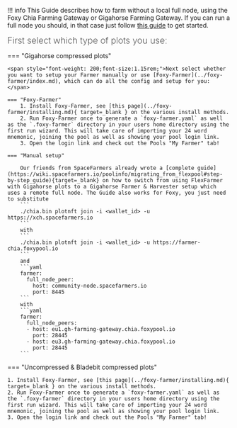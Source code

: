 !!! info
    This Guide describes how to farm without a local full node, using the Foxy Chia Farming Gateway or Gigahorse Farming Gateway. If you can run a full node you should, in that case just follow [this guide](../foxy-pool/pools/chia/getting-started.md) to get started.

<span style="font-weight: 200;font-size:1.25rem;">First select which type of plots you use:</span>

=== "Gigahorse compressed plots"

    <span style="font-weight: 200;font-size:1.15rem;">Next select whether you want to setup your Farmer manually or use [Foxy-Farmer](../foxy-farmer/index.md), which can do all the config and setup for you:</span>

    === "Foxy-Farmer"
        1. Install Foxy-Farmer, see [this page](../foxy-farmer/installing.md){ target=_blank } on the various install methods.
        2. Run Foxy-Farmer once to generate a `foxy-farmer.yaml` as well as the `.foxy-farmer` directory in your users home directory using the first run wizard. This will take care of importing your 24 word mnemonic, joining the pool as well as showing your pool login link.
        3. Open the login link and check out the Pools "My Farmer" tab!

    === "Manual setup"

        Our friends from SpaceFarmers already wrote a [complete guide](https://wiki.spacefarmers.io/poolinfo/migrating_from_flexpool#step-by-step_guide){target=_blank} on how to switch from using FlexFarmer with Gigahorse plots to a Gigahorse Farmer & Harvester setup which uses a remote full node. The Guide also works for Foxy, you just need to substitute
        ```
        ./chia.bin plotnft join -i <wallet_id> -u https://xch.spacefarmers.io
        ```
        with
        ```
        ./chia.bin plotnft join -i <wallet_id> -u https://farmer-chia.foxypool.io
        ```
        and
        ```yaml
        farmer:
          full_node_peer:
            host: community-node.spacefarmers.io
            port: 8445
        ```
        with
        ```yaml
        farmer:
          full_node_peers:
          - host: eu1.gh-farming-gateway.chia.foxypool.io
            port: 28445
          - host: eu3.gh-farming-gateway.chia.foxypool.io
            port: 28445
        ```

=== "Uncompressed & Bladebit compressed plots"

    1. Install Foxy-Farmer, see [this page](../foxy-farmer/installing.md){ target=_blank } on the various install methods.
    2. Run Foxy-Farmer once to generate a `foxy-farmer.yaml` as well as the `.foxy-farmer` directory in your users home directory using the first run wizard. This will take care of importing your 24 word mnemonic, joining the pool as well as showing your pool login link.
    3. Open the login link and check out the Pools "My Farmer" tab!

